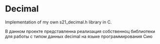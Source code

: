 # Decimal
Implementation of my own s21_decimal.h library in C.

 В данном проекте представленна реализация собственноц библиотеки для работы с типом данных decimal на языке программирования Сию
